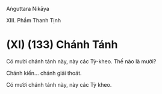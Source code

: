 Aṅguttara Nikāya

XIII. Phẩm Thanh Tịnh

# (XI) (133) Chánh Tánh

Có mười chánh tánh này, này các Tỷ-kheo. Thế nào là mười?

Chánh kiến... chánh giải thoát.

Có mười chánh tánh này, này các Tỷ kheo.

